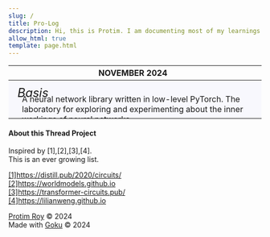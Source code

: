 ```yaml
---
slug: /
title: Pro-Log
description: Hi, this is Protim. I am documenting most of my learnings in the fields of artificial intelligence, machine learning, deep learning, generative ai, ..etc, here.
allow_html: true
template: page.html
---
```


<style>
  .date {
    font-family: 'Inter';
    margin-left: -8.5px;
  }

  .postcontainer {
    background-color: rgba(230, 230, 250, 0.25);
    height: 75px;
    display: flex;
    align-items: center;
    justify-content: center;
    
    width: 100%;
    position: relative;
    padding-left: 10px;
    box-sizing: border-box;
  }
  .postcontainer:hover {
    border-left: 2px solid black;
  }
  .firstpost {
    display: flex;
    align-items: center;
    justify-content: center;
    text-decoration: none;
  }
  .post_title {
    font-family: 'Inter';
    font-size: 24px;
    font-style: italic;
    margin-top: -5%;
    margin-right: -11%;
  }
  .post_text {
    font-family: 'Inter';
  }
</style>

<table class="table">
  <thead>
    <tr>
      <th><div class="date">NOVEMBER 2024</div></th>
    </tr>
  </thead>
  <tbody>
    <tr class="postcontainer">
      <td>
        <a href="https://github.com/protimroy/basis" class="firstpost">
          <span class="post_title">Basis</span>
          <span class="post_text"><br><br>A neural network library written in low-level PyTorch. The laboratory for exploring and experimenting about the inner workings of neural networks</span>
        </a>
      </td>
    </tr>
  </tbody>
</table>

#### About this Thread Project

Inspired by [1],[2],[3],[4].<br>
This is an ever growing list.<br>

<a href="https://distill.pub/2020/circuits/">[1]https://distill.pub/2020/circuits/</a><br>
<a href="https://worldmodels.github.io">[2]https://worldmodels.github.io</a><br>
<a href="https://transformer-circuits.pub/">[3]https://transformer-circuits.pub/</a><br>
<a href="https://lilianweng.github.io">[4]https://lilianweng.github.io</a><br>

<a href="https://protimroy.com">Protim Roy</a> &copy; 2024<br>
Made with <a href="https://github.com/sea-grass/goku">Goku</a> &copy; 2024
